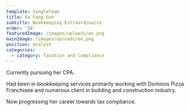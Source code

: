 ```yaml
---
template: SingleTeam
title: Ee Fang Goh
subtitle: Bookkeeping Extraordinaire
order: '16'
featuredImage: /images/uploads/ee.png
mainImage: /images/uploads/ee.png
position: Analyst
categories:
  - category: Taxation and Compliance
---
```

Currently pursuing her CPA.

Had been in bookkeeping services primarily working with Dominos Pizza Franchisee and numerous client in building and construction industry. 

Now progressing her career towards tax compliance.

